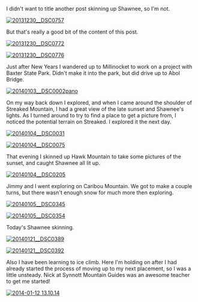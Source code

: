 <html><body><p>I didn't want to title another post skinning up Shawnee, so I'm not.



<a href="http://alexkerney.com/wp-content/uploads/2014/01/20131230__DSC0757.jpg"><img class="alignnone size-large wp-image-1989 [ftmt_id] nofotomoto" alt="20131230__DSC0757" src="http://alexkerney.com/wp-content/uploads/2014/01/20131230__DSC0757-840x1264.jpg"></a>

<!-- TEASER_END -->

But that's really a good bit of the content of this post.



<a href="http://alexkerney.com/wp-content/uploads/2014/01/20131230__DSC0772.jpg"><img class="alignnone size-large wp-image-1990 [ftmt_id] nofotomoto" alt="20131230__DSC0772" src="http://alexkerney.com/wp-content/uploads/2014/01/20131230__DSC0772-840x557.jpg"></a>



<a href="http://alexkerney.com/wp-content/uploads/2014/01/20131230__DSC0776.jpg"><img class="alignnone size-large wp-image-1991 [ftmt_id] nofotomoto" alt="20131230__DSC0776" src="http://alexkerney.com/wp-content/uploads/2014/01/20131230__DSC0776-840x557.jpg"></a>



Just after New Years I wandered up to Millinocket to work on a project with Baxter State Park. Didn't make it into the park, but did drive up to Abol Bridge.



<a href="http://alexkerney.com/wp-content/uploads/2014/01/20140103__DSC0002pano.jpg"><img class="alignnone size-large wp-image-1982 [ftmt_id] nofotomoto" alt="20140103__DSC0002pano" src="http://alexkerney.com/wp-content/uploads/2014/01/20140103__DSC0002pano-840x370.jpg"></a>



On my way back down I explored, and when I came around the shoulder of Streaked Mountain, I had a great view of the late sunset and Shawnee's lights. As I turned around to try to find a place to get a picture from, I noticed the potential terrain on Streaked. I explored it the next day.



<a href="http://alexkerney.com/wp-content/uploads/2014/01/20140104__DSC0031.jpg"><img class="alignnone size-large wp-image-1983 [ftmt_id] nofotomoto" alt="20140104__DSC0031" src="http://alexkerney.com/wp-content/uploads/2014/01/20140104__DSC0031-840x1264.jpg"></a>



<a href="http://alexkerney.com/wp-content/uploads/2014/01/20140104__DSC0075.jpg"><img class="alignnone size-large wp-image-1984 [ftmt_id] nofotomoto" alt="20140104__DSC0075" src="http://alexkerney.com/wp-content/uploads/2014/01/20140104__DSC0075-840x557.jpg"></a>



That evening I skinned up Hawk Mountain to take some pictures of the sunset, and caught Shawnee all lit up.



<a href="http://alexkerney.com/wp-content/uploads/2014/01/20140104__DSC0205.jpg"><img class="alignnone size-large wp-image-1985 [ftmt_id] nofotomoto" alt="20140104__DSC0205" src="http://alexkerney.com/wp-content/uploads/2014/01/20140104__DSC0205-840x557.jpg"></a>



Jimmy and I went exploring on Caribou Mountain. We got to make a couple turns, but there wasn't enough snow for much more then exploring.



<a href="http://alexkerney.com/wp-content/uploads/2014/01/20140105__DSC0345.jpg"><img class="alignnone size-large wp-image-1986 [ftmt_id] nofotomoto" alt="20140105__DSC0345" src="http://alexkerney.com/wp-content/uploads/2014/01/20140105__DSC0345-840x557.jpg"></a>



<a href="http://alexkerney.com/wp-content/uploads/2014/01/20140105__DSC0354.jpg"><img class="alignnone size-large wp-image-1987 [ftmt_id] nofotomoto" alt="20140105__DSC0354" src="http://alexkerney.com/wp-content/uploads/2014/01/20140105__DSC0354-840x557.jpg"></a>



Today's Shawnee skinning.



<a href="http://alexkerney.com/wp-content/uploads/2014/01/20140121__DSC0389.jpg"><img class="alignnone size-large wp-image-1980 [ftmt_id] nofotomoto" alt="20140121__DSC0389" src="http://alexkerney.com/wp-content/uploads/2014/01/20140121__DSC0389-840x472.jpg"></a>



<a href="http://alexkerney.com/wp-content/uploads/2014/01/20140121__DSC0392.jpg"><img class="alignnone size-large wp-image-1981 [ftmt_id] nofotomoto" alt="20140121__DSC0392" src="http://alexkerney.com/wp-content/uploads/2014/01/20140121__DSC0392-840x557.jpg"></a>



Also I have been learning to ice climb. Here I'm holding on after I had already started the process of moving up to my next placement, so I was a little unsteady. Nick at Synnott Mountain Guides was an awesome teacher to get me started!



<a href="http://alexkerney.com/wp-content/uploads/2014/01/2014-01-12-13.10.14.jpg"><img class="alignnone size-large wp-image-1992 [ftmt_id] nofotomoto" alt="2014-01-12 13.10.14" src="http://alexkerney.com/wp-content/uploads/2014/01/2014-01-12-13.10.14-840x1124.jpg"></a></p></body></html>
